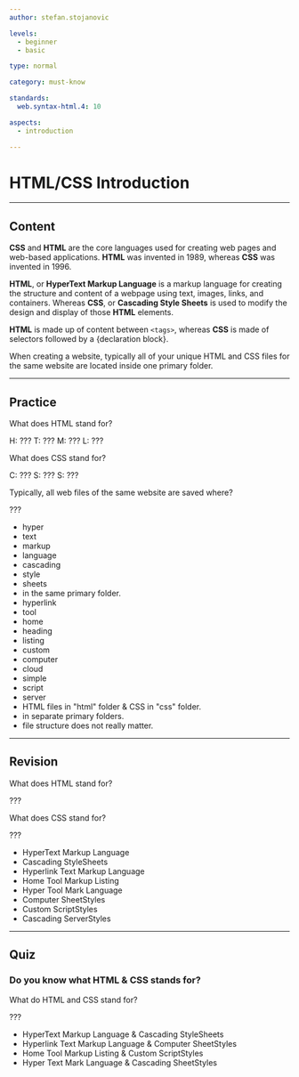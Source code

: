 ```yaml
---
author: stefan.stojanovic

levels:
  - beginner
  - basic

type: normal

category: must-know

standards:
  web.syntax-html.4: 10

aspects:
  - introduction

---
```

# HTML/CSS Introduction
---
## Content

**CSS** and **HTML** are the core languages used for creating web pages and web-based applications. **HTML** was invented in 1989, whereas **CSS** was invented in 1996.

**HTML**, or **HyperText Markup Language** is a markup language for creating the structure and content of a webpage using text, images, links, and containers. Whereas **CSS**, or **Cascading Style Sheets** is used to modify the design and display of those **HTML** elements.

**HTML** is made up of content between `<tags>`, whereas **CSS** is made of selectors followed by a {declaration block}.

When creating a website, typically all of your unique HTML and CSS files for the same website are located inside one primary folder.

---
## Practice

What does HTML stand for?

H: ???
T: ???
M: ???
L: ???

What does CSS stand for?

C: ???
S: ???
S: ???

Typically, all web files of the same website are saved where?

???

* hyper
* text
* markup
* language
* cascading
* style
* sheets
* in the same primary folder.
* hyperlink
* tool
* home
* heading
* listing
* custom
* computer
* cloud
* simple
* script
* server
* HTML files in "html" folder & CSS in "css" folder.
* in separate primary folders.
* file structure does not really matter.


---
## Revision

What does HTML stand for?

???

What does CSS stand for?

???

* HyperText Markup Language
* Cascading StyleSheets
* Hyperlink Text Markup Language
* Home Tool Markup Listing
* Hyper Tool Mark Language
* Computer SheetStyles
* Custom ScriptStyles
* Cascading ServerStyles

---
## Quiz

### Do you know what HTML & CSS stands for?

What do HTML and CSS stand for?

???

* HyperText Markup Language & Cascading StyleSheets
* Hyperlink Text Markup Language & Computer SheetStyles
* Home Tool Markup Listing & Custom ScriptStyles
* Hyper Text Mark Language & Cascading SheetStyles
